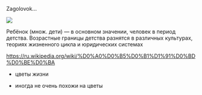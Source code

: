 Zagolovok...


![](https://vhijabe.ru/wp-content/uploads/2013/12/18415-oboi-rebenok-1024x768.jpg)

Ребёнок (множ. дети) — в основном значении, человек в период детства. Возрастные границы детства разнятся в различных культурах, теориях жизненного цикла и юридических системах

https://ru.wikipedia.org/wiki/%D0%A0%D0%B5%D0%B1%D1%91%D0%BD%D0%BE%D0%BA

 * цветы жизни
 
 + иногда не очень похожи на цветы
 
 
